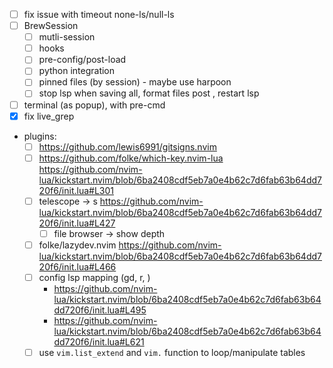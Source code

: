 - [ ] fix issue with timeout none-ls/null-ls
- [ ] BrewSession
    - [ ] mutli-session
    - [ ] hooks
    - [ ] pre-config/post-load
    - [ ] python integration
    - [ ] pinned files (by session) - maybe use harpoon
    - [ ] stop lsp when saving all, format  files post , restart lsp
- [ ] terminal (as popup), with pre-cmd
- [x] fix live_grep
- plugins:
    - [ ] https://github.com/lewis6991/gitsigns.nvim
    - [ ] https://github.com/folke/which-key.nvim-lua
    https://github.com/nvim-lua/kickstart.nvim/blob/6ba2408cdf5eb7a0e4b62c7d6fab63b64dd720f6/init.lua#L301
    - [ ] telescope -> <leader>s
    https://github.com/nvim-lua/kickstart.nvim/blob/6ba2408cdf5eb7a0e4b62c7d6fab63b64dd720f6/init.lua#L427
        - [ ] file browser  -> show depth
    - [ ] folke/lazydev.nvim
    https://github.com/nvim-lua/kickstart.nvim/blob/6ba2408cdf5eb7a0e4b62c7d6fab63b64dd720f6/init.lua#L466
    - [ ] config lsp mapping (gd, r, )
        - https://github.com/nvim-lua/kickstart.nvim/blob/6ba2408cdf5eb7a0e4b62c7d6fab63b64dd720f6/init.lua#L495
        - https://github.com/nvim-lua/kickstart.nvim/blob/6ba2408cdf5eb7a0e4b62c7d6fab63b64dd720f6/init.lua#L621
    - [ ] use `vim.list_extend` and `vim.` function to loop/manipulate tables
